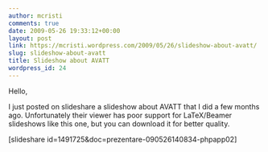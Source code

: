 ```yaml
---
author: mcristi
comments: true
date: 2009-05-26 19:33:12+00:00
layout: post
link: https://mcristi.wordpress.com/2009/05/26/slideshow-about-avatt/
slug: slideshow-about-avatt
title: Slideshow about AVATT
wordpress_id: 24
---
```


Hello,

I just posted on slideshare a slideshow about AVATT that I did a few months ago. Unfortunately their viewer has poor support for LaTeX/Beamer slideshows like this one, but you can download it for better quality.

[slideshare id=1491725&doc=prezentare-090526140834-phpapp02]
